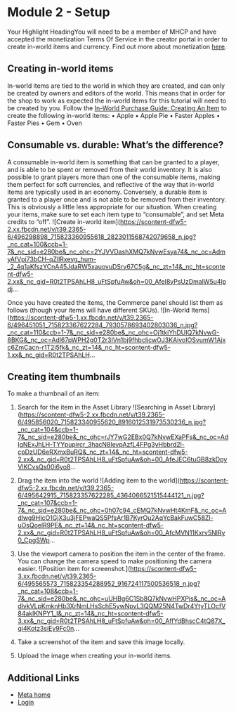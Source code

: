# Module 2 - Setup

 Your Highlight HeadingYou will need to be a member of MHCP and have accepted the monetization Terms Of
Service in the creator portal in order to create in-world items and currency.
Find out more about monetization
[here](/learn/documentation/mhcp-program/monetization/creator-monetization-partner-program).  

## Creating in-world items

 In-world items are tied to the world in which they are created, and can only be
created by owners and editors of the world. This means that in order for the
shop to work as expected the in-world items for this tutorial will need to be
created by you. Follow the [In-World Purchase Guide: Creating An Item](https://developers.meta.com/horizon-worlds/learn/documentation/mhcp-program/monetization/meta-horizon-worlds-inworld-purchase-guide#creating-an-item) to create the following in-world items:
• Apple
• Apple Pie
• Faster Apples
• Faster Pies
• Gem
• Oven

  

## Consumable vs. durable: What’s the difference?

 A consumable in-world item is something that can be granted to a player, and is
able to be spent or removed from their world inventory. It is also possible to
grant players more than one of the consumable items, making them perfect for soft
currencies, and reflective of the way that in-world items are typically used in
an economy. Conversely, a durable item is granted to a player once and is not able to be
removed from their inventory. This is obviously a little less appropriate for our
situation. When creating your items, make sure to set each item type to “consumable”, and
set Meta credits to “off”. ![Create in-world item](https://scontent-dfw5-2.xx.fbcdn.net/v/t39.2365-6/496298898_715823360955618_2823011568742079658_n.jpg?_nc_cat=100&ccb=1-7&_nc_sid=e280be&_nc_ohc=2YJVVDashXMQ7kNvwEsya74&_nc_oc=AdmyAfVpi73bCH-qZllRxeyg_hum-_2_4q1aKfszYCnA45JdaRW5xauovuDSry67C5g&_nc_zt=14&_nc_ht=scontent-dfw5-2.xx&_nc_gid=R0t2TPSAhLH8_uFtSpfuAw&oh=00_AfeI8yPsUzDmalW5u4lpdj...

 Once you have created the items, the Commerce panel should list them as follows (though your items will have different SKUs). ![In-World Items](https://scontent-dfw5-1.xx.fbcdn.net/v/t39.2365-6/496451051_715823367622284_7930578693402803036_n.jpg?_nc_cat=110&ccb=1-7&_nc_sid=e280be&_nc_ohc=Oj1tkiYhDUIQ7kNvwG-8BKG&_nc_oc=Adl67pWPH2g0T2r3IVn1bj9fhbcljcwOJ3KAivoIOSvumW1Ajxc6ZmCacn-r1T2i5fk&_nc_zt=14&_nc_ht=scontent-dfw5-1.xx&_nc_gid=R0t2TPSAhLH...

## Creating item thumbnails

 To make a thumbnail of an item:
1. Search for the item in the Asset Library
 ![Searching in Asset Library](https://scontent-dfw5-2.xx.fbcdn.net/v/t39.2365-6/495856020_715823340955620_8916012531973530236_n.jpg?_nc_cat=104&ccb=1-7&_nc_sid=e280be&_nc_ohc=rJY7wG2EBx0Q7kNvwEXaPFs&_nc_oc=AdlgNExJhLH-TYYpupircr_3hacN8levpAzfL4FPg3yHbbrd2l-cpDzUD6eRXmxBuRQ&_nc_zt=14&_nc_ht=scontent-dfw5-2.xx&_nc_gid=R0t2TPSAhLH8_uFtSpfuAw&oh=00_AfeJEC6tuGB8zkDpyVlKCvsQs00i6yo8...

1. Drag the item into the world
 ![Adding item to the world](https://scontent-dfw5-2.xx.fbcdn.net/v/t39.2365-6/495642915_715823357622285_4364066521515444121_n.jpg?_nc_cat=107&ccb=1-7&_nc_sid=e280be&_nc_ohc=0h07c94_cEMQ7kNvwHt4KmF&_nc_oc=Adlwg9HIcO1GjX3u3jFEPwaQS5PfsAr1B7KyrOu2AqYcBakFuwC58Zl-uOsQoelR9PE&_nc_zt=14&_nc_ht=scontent-dfw5-2.xx&_nc_gid=R0t2TPSAhLH8_uFtSpfuAw&oh=00_AfcMVN11Kxrv5NlRy0_CpgSWp...

1. Use the viewport camera to position the item in the center of the frame. You can
change the camera speed to make positioning the camera easier.
 ![Position item for screenshot.](https://scontent-dfw5-3.xx.fbcdn.net/v/t39.2365-6/495565573_715823354288952_916724117500536518_n.jpg?_nc_cat=108&ccb=1-7&_nc_sid=e280be&_nc_ohc=uUHBg6C1Sb8Q7kNvwHPXPjs&_nc_oc=AdlvkVLpKmknHb3XrNmLHsSchE5ywNpvL3QQM25N4TwDr4YtyTLOcfV84aklKNPY1_I&_nc_zt=14&_nc_ht=scontent-dfw5-3.xx&_nc_gid=R0t2TPSAhLH8_uFtSpfuAw&oh=00_AffYdBhscC4tQ87X_qi4Kotz3siEy9Fc0n...

1. Take a screenshot of the item and save this image locally.
2. Upload the image when creating your in-world items.

## Additional Links
- [Meta home](https://developers.meta.com/horizon-worlds/)
- [Login](https://developers.meta.com/login/?redirect_uri=https%3A%2F%2Fdevelopers.meta.com%2Fhorizon-worlds%2Flearn%2Fdocumentation%2Ftutorial-worlds%2Feconomy-world-tutorial%2Fmodule-2-setup%2F)
